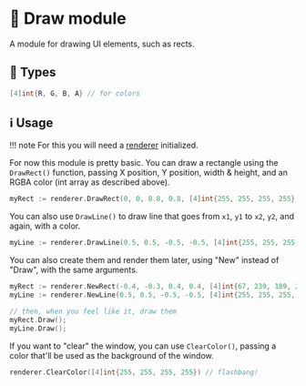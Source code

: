<!--markdownlint-disable md010-->
# 🎨 Draw module

A module for drawing UI elements, such as rects.

## 🔢 Types

```go
[4]int{R, G, B, A} // for colors
```

## ℹ️ Usage

!!! note
    For this you will need a [renderer](window-render.md) initialized.

For now this module is pretty basic. You can draw a rectangle using the `DrawRect()` function, passing X position, Y position, width & height, and an RGBA color (int array as described above).

```go
myRect := renderer.DrawRect(0, 0, 0.8, 0.8, [4]int{255, 255, 255, 255}) // draws a white square
```

You can also use `DrawLine()` to draw line that goes from `x1`, `y1` to `x2`, `y2`, and again, with a color.

```go
myLine := renderer.DrawLine(0.5, 0.5, -0.5, -0.5, [4]int{255, 255, 255, 255})
```

You can also create them and render them later, using "New" instead of "Draw", with the same arguments.

```go
myRect := renderer.NewRect(-0.4, -0.3, 0.4, 0.4, [4]int{67, 239, 189, 255})
myLine := renderer.NewLine(0.5, 0.5, -0.5, -0.5, [4]int{255, 255, 255, 255})

// then, when you feel like it, draw them
myRect.Draw();
myLine.Draw();
```

If you want to "clear" the window, you can use `ClearColor()`, passing a color that'll be used as the background of the window.

```go
renderer.ClearColor([4]int{255, 255, 255, 255}) // flashbang!
```
